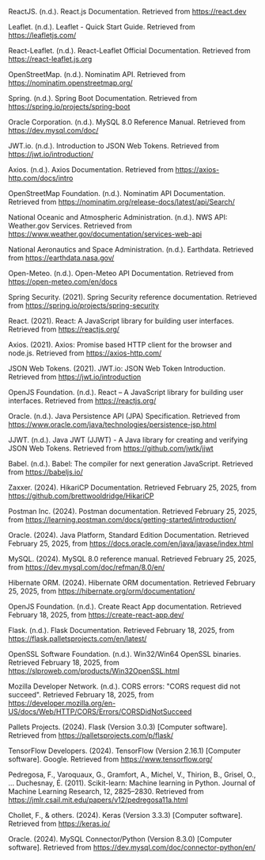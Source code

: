 
ReactJS. (n.d.). React.js Documentation. Retrieved from https://react.dev

Leaflet. (n.d.). Leaflet - Quick Start Guide. Retrieved from https://leafletjs.com/

React-Leaflet. (n.d.). React-Leaflet Official Documentation. Retrieved from https://react-leaflet.js.org

OpenStreetMap. (n.d.). Nominatim API. Retrieved from https://nominatim.openstreetmap.org/

Spring. (n.d.). Spring Boot Documentation. Retrieved from https://spring.io/projects/spring-boot

Oracle Corporation. (n.d.). MySQL 8.0 Reference Manual. Retrieved from https://dev.mysql.com/doc/

JWT.io. (n.d.). Introduction to JSON Web Tokens. Retrieved from https://jwt.io/introduction/

Axios. (n.d.). Axios Documentation. Retrieved from https://axios-http.com/docs/intro

OpenStreetMap Foundation. (n.d.). Nominatim API Documentation. Retrieved from https://nominatim.org/release-docs/latest/api/Search/

National Oceanic and Atmospheric Administration. (n.d.). NWS API: Weather.gov Services. Retrieved from https://www.weather.gov/documentation/services-web-api

National Aeronautics and Space Administration. (n.d.). Earthdata. Retrieved from https://earthdata.nasa.gov/

Open-Meteo. (n.d.). Open-Meteo API Documentation. Retrieved from https://open-meteo.com/en/docs

Spring Security. (2021). Spring Security reference documentation. Retrieved from https://spring.io/projects/spring-security

React. (2021). React: A JavaScript library for building user interfaces. Retrieved from https://reactjs.org/

Axios. (2021). Axios: Promise based HTTP client for the browser and node.js. Retrieved from https://axios-http.com/

JSON Web Tokens. (2021). JWT.io: JSON Web Token Introduction. Retrieved from https://jwt.io/introduction

OpenJS Foundation. (n.d.). React – A JavaScript library for building user interfaces. Retrieved from https://reactjs.org/

Oracle. (n.d.). Java Persistence API (JPA) Specification. Retrieved from https://www.oracle.com/java/technologies/persistence-jsp.html

JJWT. (n.d.). Java JWT (JJWT) - A Java library for creating and verifying JSON Web Tokens. Retrieved from https://github.com/jwtk/jjwt

Babel. (n.d.). Babel: The compiler for next generation JavaScript. Retrieved from https://babeljs.io/

Zaxxer. (2024). HikariCP Documentation. Retrieved February 25, 2025, from https://github.com/brettwooldridge/HikariCP

Postman Inc. (2024). Postman documentation. Retrieved February 25, 2025, from https://learning.postman.com/docs/getting-started/introduction/

Oracle. (2024). Java Platform, Standard Edition Documentation. Retrieved February 25, 2025, from https://docs.oracle.com/en/java/javase/index.html

MySQL. (2024). MySQL 8.0 reference manual. Retrieved February 25, 2025, from https://dev.mysql.com/doc/refman/8.0/en/

Hibernate ORM. (2024). Hibernate ORM documentation. Retrieved February 25, 2025, from https://hibernate.org/orm/documentation/

OpenJS Foundation. (n.d.). Create React App documentation. Retrieved February 18, 2025, from https://create-react-app.dev/

Flask. (n.d.). Flask Documentation. Retrieved February 18, 2025, from https://flask.palletsprojects.com/en/latest/

OpenSSL Software Foundation. (n.d.). Win32/Win64 OpenSSL binaries. Retrieved February 18, 2025, from https://slproweb.com/products/Win32OpenSSL.html

Mozilla Developer Network. (n.d.). CORS errors: "CORS request did not succeed". Retrieved February 18, 2025, from https://developer.mozilla.org/en-US/docs/Web/HTTP/CORS/Errors/CORSDidNotSucceed

Pallets Projects. (2024). Flask (Version 3.0.3) [Computer software]. Retrieved from https://palletsprojects.com/p/flask/

TensorFlow Developers. (2024). TensorFlow (Version 2.16.1) [Computer software]. Google. Retrieved from https://www.tensorflow.org/

Pedregosa, F., Varoquaux, G., Gramfort, A., Michel, V., Thirion, B., Grisel, O., ... Duchesnay, É. (2011). Scikit-learn: Machine learning in Python. Journal of Machine Learning Research, 12, 2825–2830. Retrieved from https://jmlr.csail.mit.edu/papers/v12/pedregosa11a.html

Chollet, F., & others. (2024). Keras (Version 3.3.3) [Computer software]. Retrieved from https://keras.io/

Oracle. (2024). MySQL Connector/Python (Version 8.3.0) [Computer software]. Retrieved from https://dev.mysql.com/doc/connector-python/en/


